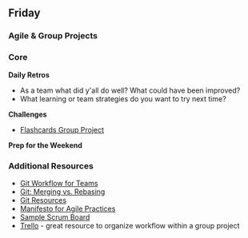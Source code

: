 ## Friday
### Agile & Group Projects

### Core

**Daily Retros**

- As a team what did y'all do well? What could have been improved?
- What learning or team strategies do you want to try next time?


**Challenges**

- [Flashcards Group Project](../../../../web-flashcards-challenge)

**Prep for the Weekend**


### Additional Resources

- [Git Workflow for Teams](../resources/mikelikesbikes_ccbf4c7fd90e647138c6.md)
- [Git: Merging vs. Rebasing](https://www.atlassian.com/git/tutorials/merging-vs-rebasing/conceptual-overview)
- [Git Resources](http://git-scm.com/book/en/v2/Getting-Started-About-Version-Control)
- [Manifesto for Agile Practices](http://agilemanifesto.org/)
- [Sample Scrum Board](http://amareshv.files.wordpress.com/2011/03/fairydustboard_20110324.jpg)
- [Trello](https://trello.com/) - great resource to organize workflow within a group project

